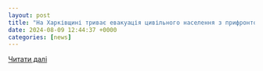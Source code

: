 ```yaml
---
layout: post
title: "На Харківщині триває евакуація цивільного населення з прифронтових населених пунктів"
date: 2024-08-09 12:44:37 +0000
categories: [news]
---
```


[Читати далі](https://kharkivoda.gov.ua/news/127822)
